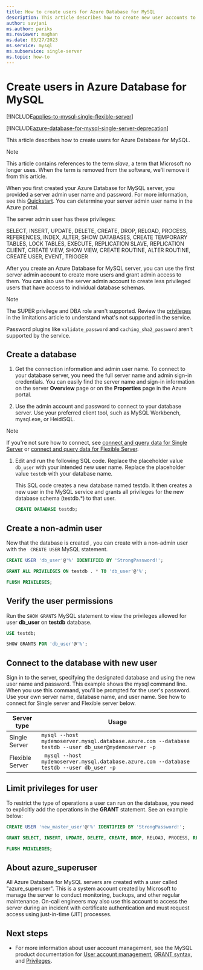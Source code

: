 ```yaml
---
title: How to create users for Azure Database for MySQL
description: This article describes how to create new user accounts to interact with an Azure Database for MySQL server.
author: savjani
ms.author: pariks
ms.reviewer: maghan
ms.date: 03/27/2023
ms.service: mysql
ms.subservice: single-server
ms.topic: how-to
---
```

# Create users in Azure Database for MySQL

[!INCLUDE[applies-to-mysql-single-flexible-server](../includes/applies-to-mysql-single-flexible-server.md)]

[!INCLUDE[azure-database-for-mysql-single-server-deprecation](../includes/azure-database-for-mysql-single-server-deprecation.md)]

This article describes how to create users for Azure Database for MySQL.

> [!NOTE]  
> This article contains references to the term *slave*, a term that Microsoft no longer uses. When the term is removed from the software, we'll remove it from this article.

When you first created your Azure Database for MySQL server, you provided a server admin user name and password. For more information, see this [Quickstart](quickstart-create-mysql-server-database-using-azure-portal.md). You can determine your server admin user name in the Azure portal.

The server admin user has these privileges:

   SELECT, INSERT, UPDATE, DELETE, CREATE, DROP, RELOAD, PROCESS, REFERENCES, INDEX, ALTER, SHOW DATABASES, CREATE TEMPORARY TABLES, LOCK TABLES, EXECUTE, REPLICATION SLAVE, REPLICATION CLIENT, CREATE VIEW, SHOW VIEW, CREATE ROUTINE, ALTER ROUTINE, CREATE USER, EVENT, TRIGGER

After you create an Azure Database for MySQL server, you can use the first server admin account to create more users and grant admin access to them. You can also use the server admin account to create less privileged users that have access to individual database schemas.

> [!NOTE]  
> The SUPER privilege and DBA role aren't supported. Review the [privileges](concepts-limits.md#privileges--data-manipulation-support) in the limitations article to understand what's not supported in the service.
>  
> Password plugins like `validate_password` and `caching_sha2_password` aren't supported by the service.

## Create a database

1. Get the connection information and admin user name.
   To connect to your database server, you need the full server name and admin sign-in credentials. You can easily find the server name and sign-in information on the server **Overview** page or on the **Properties** page in the Azure portal.

1. Use the admin account and password to connect to your database server. Use your preferred client tool, such as MySQL Workbench, mysql.exe, or HeidiSQL.

> [!NOTE]  
> If you're not sure how to connect, see [connect and query data for Single Server](./connect-workbench.md) or [connect and query data for Flexible Server](../flexible-server/connect-workbench.md).

1. Edit and run the following SQL code. Replace the placeholder value `db_user` with your intended new user name. Replace the placeholder value `testdb` with your database name.

   This SQL code creates a new database named testdb. It then creates a new user in the MySQL service and grants all privileges for the new database schema (testdb.\*) to that user.

   ```sql
   CREATE DATABASE testdb;
   ```

## Create a non-admin user

 Now that the database is created , you can create with a non-admin user with the ``` CREATE USER``` MySQL statement.

   ``` sql
   CREATE USER 'db_user'@'%' IDENTIFIED BY 'StrongPassword!';

   GRANT ALL PRIVILEGES ON testdb . * TO 'db_user'@'%';

   FLUSH PRIVILEGES;
   ```

## Verify the user permissions

Run the ```SHOW GRANTS``` MySQL statement to view the privileges allowed for user **db_user**  on **testdb** database.

   ```sql
   USE testdb;

   SHOW GRANTS FOR 'db_user'@'%';
   ```

## Connect to the database with new user

Sign in to the server, specifying the designated database and using the new user name and password. This example shows the mysql command line. When you use this command, you'll be prompted for the user's password. Use your own server name, database name, and user name. See how to connect for Single server and Flexible server below.

| Server type | Usage |
| --- | --- |
| Single Server | ```mysql --host mydemoserver.mysql.database.azure.com --database testdb --user db_user@mydemoserver -p``` |
| Flexible Server | ``` mysql --host mydemoserver.mysql.database.azure.com --database testdb --user db_user -p``` |

## Limit privileges for user

To restrict the type of operations a user can run on the database, you need to explicitly add the operations in the **GRANT** statement. See an example below:

   ```sql
   CREATE USER 'new_master_user'@'%' IDENTIFIED BY 'StrongPassword!';

   GRANT SELECT, INSERT, UPDATE, DELETE, CREATE, DROP, RELOAD, PROCESS, REFERENCES, INDEX, ALTER, SHOW DATABASES, CREATE TEMPORARY TABLES, LOCK TABLES, EXECUTE, REPLICATION SLAVE, REPLICATION CLIENT, CREATE VIEW, SHOW VIEW, CREATE ROUTINE, ALTER ROUTINE, CREATE USER, EVENT, TRIGGER ON *.* TO 'new_master_user'@'%' WITH GRANT OPTION;

   FLUSH PRIVILEGES;
   ```

## About azure_superuser

All Azure Database for MySQL servers are created with a user called "azure_superuser". This is a system account created by Microsoft to manage the server to conduct monitoring, backups, and other regular maintenance. On-call engineers may also use this account to access the server during an incident with certificate authentication and must request access using just-in-time (JIT) processes.

## Next steps

- For more information about user account management, see the MySQL product documentation for [User account management](https://dev.mysql.com/doc/refman/5.7/en/access-control.html), [GRANT syntax](https://dev.mysql.com/doc/refman/5.7/en/grant.html), and [Privileges](https://dev.mysql.com/doc/refman/5.7/en/privileges-provided.html).
